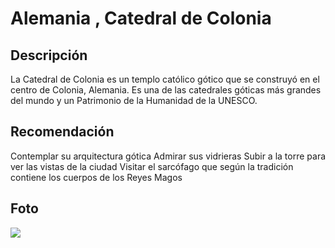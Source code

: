 # Alemania , Catedral de Colonia


## Descripción

La Catedral de Colonia es un templo católico gótico que se construyó en el centro de Colonia, Alemania. Es una de las catedrales góticas más grandes del mundo y un Patrimonio de la Humanidad de la UNESCO. 



## Recomendación


Contemplar su arquitectura gótica
Admirar sus vidrieras
Subir a la torre para ver las vistas de la ciudad
Visitar el sarcófago que según la tradición contiene los cuerpos de los Reyes Magos



## Foto

![](https://historia.nationalgeographic.com.es/medio/2020/12/15/noche_f0fe1be9_1280x853.jpg)

